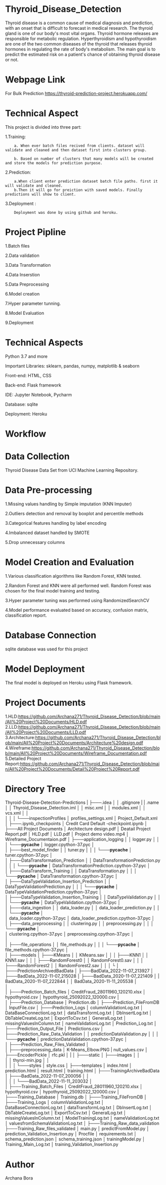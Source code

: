 
# Thyroid_Disease_Detection

Thyroid disease is a common cause of medical diagnosis and prediction, with an onset 
that is difficult to forecast in medical research. The thyroid gland is one of our body's 
most vital organs. Thyroid hormone releases are responsible for metabolic regulation. 
Hyperthyroidism and hypothyroidism are one of the two common diseases of the thyroid 
that releases thyroid hormones in regulating the rate of body's metabolism.
The main goal is to predict the estimated risk on a patient's chance of obtaining thyroid 
disease or not.
# Webpage Link
For Bulk Prediction
https://thyroid-prediction-project.herokuapp.com/

# Technical Aspect
This project is divided into three part:

  1.Training:

        a. When ever batch files recived from clients. dataset will validate and cleaned and then dataset first into clusters group.

        b. Based on number of clusters that many models will be created and store the models for prediction purpose.

  2.Prediction:

        a.When client enter prediction dataset batch file paths. first it will validate and cleaned.
        b.Then it will go for preiction with saved models. Finally predictions will show to client.

  3.Deployment :

        Deployment was done by using github and heroku.

# Project Pipline

1.Batch files

2.Data validation

3.Data Transformation

4.Data Inserstion

5.Data Preprocessing

6.Model creation

7.Hyper parameter tunning.

8.Model Evaluation

9.Deployment

# Technical Aspects

Python 3.7 and more

Important Libraries: sklearn, pandas, numpy, matplotlib & seaborn

Front-end: HTML, CSS

Back-end: Flask framework

IDE: Jupyter Notebook, Pycharm 

Database: sqlite

Deployment: Heroku

# Workflow

# Data Collection

Thyroid Disease Data Set from UCI Machine Learning Repository.

# Data Pre-processing

1.Missing values handling by Simple imputation (KNN Imputer)

2.Outliers detection and removal by boxplot and percentile methods

3.Categorical features handling by label encoding

4.Imbalanced dataset handled by SMOTE

5.Drop unnecessary columns

# Model Creation and Evaluation

1.Various classification algorithms like Random Forest, KNN tested.

2.Random Forest and KNN were all performed well. Random Forest was chosen for the final model training and testing.

3.Hyper parameter tuning was performed using RandomizedSearchCV

4.Model performance evaluated based on accuracy, confusion matrix, classification report.

# Database Connection

sqlite database was used for this project

# Model Deployment

The final model is deployed on Heroku using Flask framework.

# Project Documents
1.HLD:https://github.com/Archana271/Thyroid_Disease_Detection/blob/main/All%20Project%20Documents/HLD.pdf 
2.LLD:https://github.com/Archana271/Thyroid_Disease_Detection/blob/main/All%20Project%20Documents/LLD.pdf 
3.Architecture:https://github.com/Archana271/Thyroid_Disease_Detection/blob/main/All%20Project%20Documents/Architecture%20design.pdf 
4.Wireframe:https://github.com/Archana271/Thyroid_Disease_Detection/blob/main/All%20Project%20Documents/Wireframe_Documentation.pdf 
5.Detailed Project Report:https://github.com/Archana271/Thyroid_Disease_Detection/blob/main/All%20Project%20Documents/Detail%20Project%20Report.pdf

# Directory Tree

Thyroid-Disease-Detection-Predictions
|
├───.idea
│   │   .gitignore
|   |   .name
│   │   Thyroid_Disease_Detection.iml
│   │   misc.xml
│   │   modules.xml
│   │   vcs.xml
│   │   
│   │
│   └───inspectionProfiles
│           profiles_settings.xml
│           Project_Default.xml
│
├───.ipynb_checkpoints
│       Credit Card Default -checkpoint.ipynb
│
├───All Project Documents
│       Architecture design.pdf
│       Deatail Project Report.pdf
│       HLD.pdf
│       LLD.pdf
│       Project demo video.mp4
│       Wireframe_Documentaion.pdf
│
├───application_logging
│   │   logger.py
│   │
│   └───__pycache__
│           logger.cpython-37.pyc
│           
│
├───best_model_finder
│   │   tuner.py
│   │
│   └───__pycache__
│           tuner.cpython-37.pyc
│           
│
├───DataTransformation_Prediction
│   │   DataTransformationPrediction.py
│   │
│   └───__pycache__
│           DataTransformationPrediction.cpython-37.pyc
│           
│
├───DataTransform_Training
│   │   DataTransformation.py
│   │
│   └───__pycache__
│           DataTransformation.cpython-37.pyc
│           
│
├───DataTypeValidation_Insertion_Prediction
│   │   DataTypeValidationPrediction.py
│   │
│   └───__pycache__
│           DataTypeValidationPrediction.cpython-37.pyc
│           
│
├───DataTypeValidation_Insertion_Training
│   │   DataTypeValidation.py
│   │
│   └───__pycache__
│           DataTypeValidation.cpython-37.pyc
│           
│
├───data_ingestion
│   │   data_loader.py
│   │   data_loader_prediction.py
│   │
│   └───__pycache__
│           
│           data_loader.cpython-37.pyc
│           data_loader_prediction.cpython-37.pyc
│           
│
├───data_preprocessing
│   │   clustering.py
│   │   preprocessing.py
│   │
│   └───__pycache__
│           
│           clustering.cpython-37.pyc
│           preprocessing.cpython-37.pyc
│           
│           
│
├───file_operations
│   │   file_methods.py
│   │
│   └───__pycache__
│           file_methods.cpython-37.pyc
│           
│
├───models
│   ├───KMeans
│   │       KMeans.sav
│   │
│   ├───KNN1
│   │       KNN1.sav
│   │
│   ├───RandomForest0
│   │       RandomForest0.sav
│   │
│   ├───RandomForest2
│   │       RandomForest2.sav
│   │
│   └
│
├───PredictionArchivedBadData
│   ├───BadData_2022-11-07_213927
│   ├───BadData_2022-11-07_215028
│   ├───BadData_2020-11-07_221409
│   |   BadData_2020-11-07_222844
│   │   BadData_2020-11-11_205538
│   
│   
│
├───Prediction_Batch_files
│       CreditFraud_28011960_120210.xlsx
│       hypothyroid.csv
│       hypothyroid_25092022_120000.csv
│       
│
├───Prediction_Database
│       Prediction.db
│
├───Prediction_FileFromDB
│       InputFile.csv
│
├───Prediction_Logs
│       columnValidationLog.txt
│       DataBaseConnectionLog.txt
│       dataTransformLog.txt
│       DbInsertLog.txt
│       DbTableCreateLog.txt
│       ExportToCsv.txt
│       GeneralLog.txt
│       missingValuesInColumn.txt
│       nameValidationLog.txt
│       Prediction_Log.txt
│
├───Prediction_Output_File
│       Predictions.csv
│
├───Prediction_Raw_Data_Validation
│   │   predictionDataValidation.py
│   │
│   └───__pycache__
│           predictionDataValidation.cpython-37.pyc
│           
│
├───Prediction_Raw_Files_Validated
│       
│
├───preprocessing_data
│       K-Means_Elbow.PNG
|       null_values.csv
│
├───EncoderPickle
│       rfc.pkl
│
|
│
├───static
│   ├───images
│   │     
│   │       thyroi-min.jpg
│   │       
│   │
│   └───styles
│           style.css
│
├───templates
│       index.html
│       prediction.html
│       result.html
│       training.html
│
├───TrainingArchiveBadData
│   ├───BadData_2022-11-07_200056
│   │       
│   │
│   └───BadData_2022-11-11_203032
│           
│
├───Training_Batch_Files
│       CreditFraud_28011960_120210.xlsx
│       hypothyroid.csv
│       hypothyroid_25092022_120000.csv
│
├───Training_Database
│       Training.db
│
├───Training_FileFromDB
│
├───Training_Logs
│       columnValidationLog.txt
│       DataBaseConnectionLog.txt
│       dataTransformLog.txt
│       DbInsertLog.txt
│       DbTableCreateLog.txt
│       ExportToCsv.txt
│       GeneralLog.txt
│       missingValuesInColumn.txt
│       ModelTrainingLog.txt
│       nameValidationLog.txt
│       valuesfromSchemaValidationLog.txt
│
├───Training_Raw_data_validation
├───Training_Raw_files_validated
│   main.py
│   predictFromModel.py
│   prediction_Validation_Insertion.py
│   Procfile
│   requirements.txt
│   schema_prediction.json
│   schema_training.json
│   trainingModel.py
│   Training_Main_Log.txt
│   training_Validation_Insertion.py


# Author

Archana Bora
